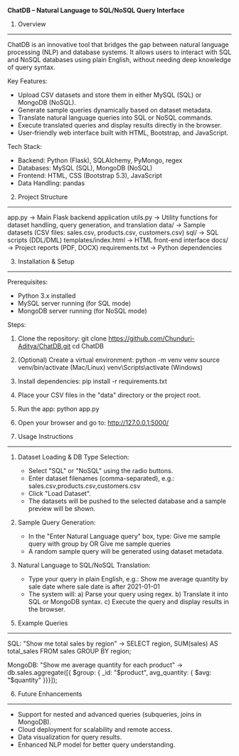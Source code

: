 **ChatDB – Natural Language to SQL/NoSQL Query Interface**

1. Overview
-----------
ChatDB is an innovative tool that bridges the gap between natural language processing (NLP) and database systems. 
It allows users to interact with SQL and NoSQL databases using plain English, without needing deep knowledge of query syntax.

Key Features:
- Upload CSV datasets and store them in either MySQL (SQL) or MongoDB (NoSQL).
- Generate sample queries dynamically based on dataset metadata.
- Translate natural language queries into SQL or NoSQL commands.
- Execute translated queries and display results directly in the browser.
- User-friendly web interface built with HTML, Bootstrap, and JavaScript.

Tech Stack:
- Backend: Python (Flask), SQLAlchemy, PyMongo, regex
- Databases: MySQL (SQL), MongoDB (NoSQL)
- Frontend: HTML, CSS (Bootstrap 5.3), JavaScript
- Data Handling: pandas

2. Project Structure
--------------------
app.py                -> Main Flask backend application
utils.py              -> Utility functions for dataset handling, query generation, and translation
data/                 -> Sample datasets (CSV files: sales.csv, products.csv, customers.csv)
sql/                  -> SQL scripts (DDL/DML)
templates/index.html  -> HTML front-end interface
docs/                 -> Project reports (PDF, DOCX)
requirements.txt      -> Python dependencies

3. Installation & Setup
------------------------
Prerequisites:
- Python 3.x installed
- MySQL server running (for SQL mode)
- MongoDB server running (for NoSQL mode)

Steps:
1. Clone the repository:
   git clone https://github.com/Chunduri-Aditya/ChatDB.git
   cd ChatDB

2. (Optional) Create a virtual environment:
   python -m venv venv
   source venv/bin/activate   (Mac/Linux)
   venv\Scripts\activate      (Windows)

3. Install dependencies:
   pip install -r requirements.txt

4. Place your CSV files in the "data" directory or the project root.

5. Run the app:
   python app.py

6. Open your browser and go to:
   http://127.0.0.1:5000/

4. Usage Instructions
---------------------
1) Dataset Loading & DB Type Selection:
   - Select "SQL" or "NoSQL" using the radio buttons.
   - Enter dataset filenames (comma-separated), e.g.:
     sales.csv,products.csv,customers.csv
   - Click "Load Dataset".
   - The datasets will be pushed to the selected database and a sample preview will be shown.

2) Sample Query Generation:
   - In the "Enter Natural Language query" box, type:
       Give me sample query with group by
     OR
       Give me sample queries
   - A random sample query will be generated using dataset metadata.

3) Natural Language to SQL/NoSQL Translation:
   - Type your query in plain English, e.g.:
       Show me average quantity by sale date where sale date is after 2021-01-01
   - The system will:
       a) Parse your query using regex.
       b) Translate it into SQL or MongoDB syntax.
       c) Execute the query and display results in the browser.

5. Example Queries
------------------
SQL:
  "Show me total sales by region"
  → SELECT region, SUM(sales) AS total_sales FROM sales GROUP BY region;

MongoDB:
  "Show me average quantity for each product"
  → db.sales.aggregate([{ $group: { _id: "$product", avg_quantity: { $avg: "$quantity" }}}]);

6. Future Enhancements
----------------------
- Support for nested and advanced queries (subqueries, joins in MongoDB).
- Cloud deployment for scalability and remote access.
- Data visualization for query results.
- Enhanced NLP model for better query understanding.

